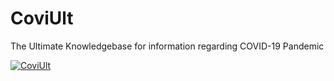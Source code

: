 # CoviUlt
The Ultimate Knowledgebase for information regarding COVID-19 Pandemic


[![CoviUlt](http://img.youtube.com/vi/uDzmP-tWBuo/0.jpg)](http://www.youtube.com/watch?v=uDzmP-tWBuo)
